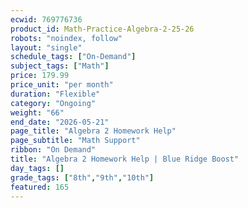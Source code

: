 ```yaml
---
ecwid: 769776736
product_id: Math-Practice-Algebra-2-25-26
robots: "noindex, follow"
layout: "single"
schedule_tags: ["On-Demand"]
subject_tags: ["Math"]
price: 179.99
price_unit: "per month"
duration: "Flexible"
category: "Ongoing"
weight: "66"
end_date: "2026-05-21"
page_title: "Algebra 2 Homework Help"
page_subtitle: "Math Support"
ribbon: "On Demand"
title: "Algebra 2 Homework Help | Blue Ridge Boost"
day_tags: []
grade_tags: ["8th","9th","10th"]
featured: 165
---
```

